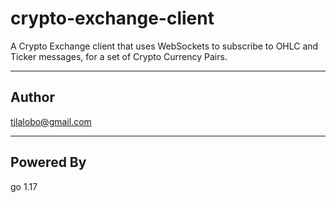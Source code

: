 # crypto-exchange-client

A Crypto Exchange client that uses WebSockets to subscribe to OHLC and Ticker messages, for a set of Crypto Currency Pairs.

---

## Author 

tjlalobo@gmail.com

---

## Powered By

go 1.17
